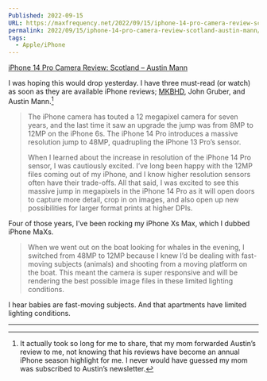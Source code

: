 ```yaml
---
Published: 2022-09-15
URL: https://maxfrequency.net/2022/09/15/iphone-14-pro-camera-review-scotland-austin-mann/
permalink: 2022/09/15/iphone-14-pro-camera-review-scotland-austin-mann/
tags:
  - Apple/iPhone
---
```

[iPhone 14 Pro Camera Review: Scotland – Austin Mann](https://www.austinmann.com/trek/iphone-14-pro-camera-review-scotland)

I was hoping this would drop yesterday. I have three must-read (or watch) as soon as they are available iPhone reviews; [MKBHD](https://youtu.be/SdLShOCvVeM), John Gruber, and Austin Mann.[^1]

> The iPhone camera has touted a 12 megapixel camera for seven years, and the last time it saw an upgrade the jump was from 8MP to 12MP on the iPhone 6s. The iPhone 14 Pro introduces a massive resolution jump to 48MP, quadrupling the iPhone 13 Pro’s sensor.
> 
> When I learned about the increase in resolution of the iPhone 14 Pro sensor, I was cautiously excited. I’ve long been happy with the 12MP files coming out of my iPhone, and I know higher resolution sensors often have their trade-offs. All that said, I was excited to see this massive jump in megapixels in the iPhone 14 Pro as it will open doors to capture more detail, crop in on images, and also open up new possibilities for larger format prints at higher DPIs.

Four of those years, I’ve been rocking my iPhone Xs Max, which I dubbed iPhone MaXs.

> When we went out on the boat looking for whales in the evening, I switched from 48MP to 12MP because I knew I’d be dealing with fast-moving subjects (animals) and shooting from a moving platform on the boat. This meant the camera is super responsive and will be rendering the best possible image files in these limited lighting conditions.

I hear babies are fast-moving subjects. And that apartments have limited lighting conditions.

---

[^1]: It actually took so long for me to share, that my mom forwarded Austin’s review to me, not knowing that his reviews have become an annual iPhone season highlight for me. I never would have guessed my mom was subscribed to Austin’s newsletter.